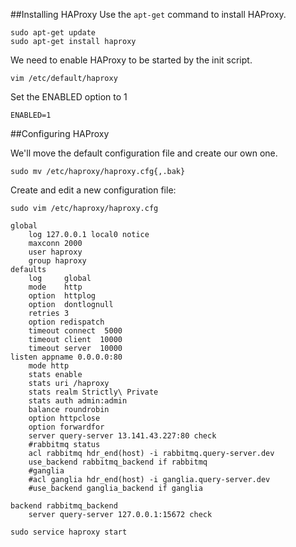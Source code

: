 ##Installing HAProxy
Use the `apt-get` command to install HAProxy.

	sudo apt-get update
	sudo apt-get install haproxy

We need to enable HAProxy to be started by the init script.

	vim /etc/default/haproxy

Set the ENABLED option to 1

	ENABLED=1

##Configuring HAProxy


We'll move the default configuration file and create our own one.


	sudo mv /etc/haproxy/haproxy.cfg{,.bak}
	
Create and edit a new configuration file:

	sudo vim /etc/haproxy/haproxy.cfg

```
global
    log 127.0.0.1 local0 notice
    maxconn 2000
    user haproxy
    group haproxy
defaults
    log     global
    mode    http
    option  httplog
    option  dontlognull
    retries 3
    option redispatch
    timeout connect  5000
    timeout client  10000
    timeout server  10000
listen appname 0.0.0.0:80
    mode http
    stats enable
    stats uri /haproxy
    stats realm Strictly\ Private
    stats auth admin:admin
    balance roundrobin
    option httpclose
    option forwardfor
    server query-server 13.141.43.227:80 check
    #rabbitmq status
    acl rabbitmq hdr_end(host) -i rabbitmq.query-server.dev
    use_backend rabbitmq_backend if rabbitmq
    #ganglia
    #acl ganglia hdr_end(host) -i ganglia.query-server.dev
    #use_backend ganglia_backend if ganglia

backend rabbitmq_backend
    server query-server 127.0.0.1:15672 check

```
    
```
sudo service haproxy start
```
